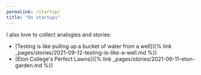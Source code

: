 ```yaml
---
permalink: /startup/
title: "On startups"
---
```


I also love to collect analogies and stories:

- [Testing is like pulling up a bucket of water from a well]({% link _pages/stories/2021-09-12-testing-is-like-a-well.md %})
- [Eton College's Perfect Lawns]({% link _pages/stories/2021-09-11-eton-garden.md %})